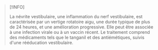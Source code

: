 >[!INFO]
>
>La névrite vestibulaire, une inflammation du nerf vestibulaire, est caractérisée par un vertige rotatoire aigu, une durée typique de plus de 24 heures, et une amélioration progressive. Elle peut être associée à une infection virale ou à un vaccin récent. Le traitement comprend des médicaments tels que le tanganil et des antiémétiques, suivis d'une rééducation vestibulaire.


